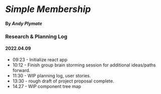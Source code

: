 # _Simple Membership_

#### By **_Andy Plymate_**

### Research & Planning Log
#### 2022.04.09
* 09:23 - Initialize react app
* 10:12 - Finish group brain storming session for additional ideas/paths forward.
* 11:30 - WIP planning log, user stories.
* 13:30 - rough draft of project proposal complete.
* 14.27 - WIP component tree map